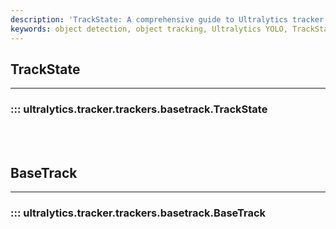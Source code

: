 ```yaml
---
description: 'TrackState: A comprehensive guide to Ultralytics tracker''s BaseTrack for monitoring model performance. Improve your tracking capabilities now!'
keywords: object detection, object tracking, Ultralytics YOLO, TrackState, workflow improvement
---
```


## TrackState
---

### ::: ultralytics.tracker.trackers.basetrack.TrackState

<br><br>

## BaseTrack
---

### ::: ultralytics.tracker.trackers.basetrack.BaseTrack

<br><br>
